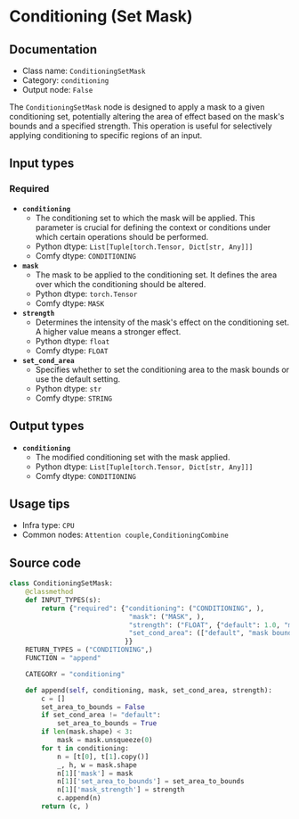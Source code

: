 # Conditioning (Set Mask)
## Documentation
- Class name: `ConditioningSetMask`
- Category: `conditioning`
- Output node: `False`

The `ConditioningSetMask` node is designed to apply a mask to a given conditioning set, potentially altering the area of effect based on the mask's bounds and a specified strength. This operation is useful for selectively applying conditioning to specific regions of an input.
## Input types
### Required
- **`conditioning`**
    - The conditioning set to which the mask will be applied. This parameter is crucial for defining the context or conditions under which certain operations should be performed.
    - Python dtype: `List[Tuple[torch.Tensor, Dict[str, Any]]]`
    - Comfy dtype: `CONDITIONING`
- **`mask`**
    - The mask to be applied to the conditioning set. It defines the area over which the conditioning should be altered.
    - Python dtype: `torch.Tensor`
    - Comfy dtype: `MASK`
- **`strength`**
    - Determines the intensity of the mask's effect on the conditioning set. A higher value means a stronger effect.
    - Python dtype: `float`
    - Comfy dtype: `FLOAT`
- **`set_cond_area`**
    - Specifies whether to set the conditioning area to the mask bounds or use the default setting.
    - Python dtype: `str`
    - Comfy dtype: `STRING`
## Output types
- **`conditioning`**
    - The modified conditioning set with the mask applied.
    - Python dtype: `List[Tuple[torch.Tensor, Dict[str, Any]]]`
    - Comfy dtype: `CONDITIONING`
## Usage tips
- Infra type: `CPU`
- Common nodes: `Attention couple,ConditioningCombine`


## Source code
```python
class ConditioningSetMask:
    @classmethod
    def INPUT_TYPES(s):
        return {"required": {"conditioning": ("CONDITIONING", ),
                              "mask": ("MASK", ),
                              "strength": ("FLOAT", {"default": 1.0, "min": 0.0, "max": 10.0, "step": 0.01}),
                              "set_cond_area": (["default", "mask bounds"],),
                             }}
    RETURN_TYPES = ("CONDITIONING",)
    FUNCTION = "append"

    CATEGORY = "conditioning"

    def append(self, conditioning, mask, set_cond_area, strength):
        c = []
        set_area_to_bounds = False
        if set_cond_area != "default":
            set_area_to_bounds = True
        if len(mask.shape) < 3:
            mask = mask.unsqueeze(0)
        for t in conditioning:
            n = [t[0], t[1].copy()]
            _, h, w = mask.shape
            n[1]['mask'] = mask
            n[1]['set_area_to_bounds'] = set_area_to_bounds
            n[1]['mask_strength'] = strength
            c.append(n)
        return (c, )

```
